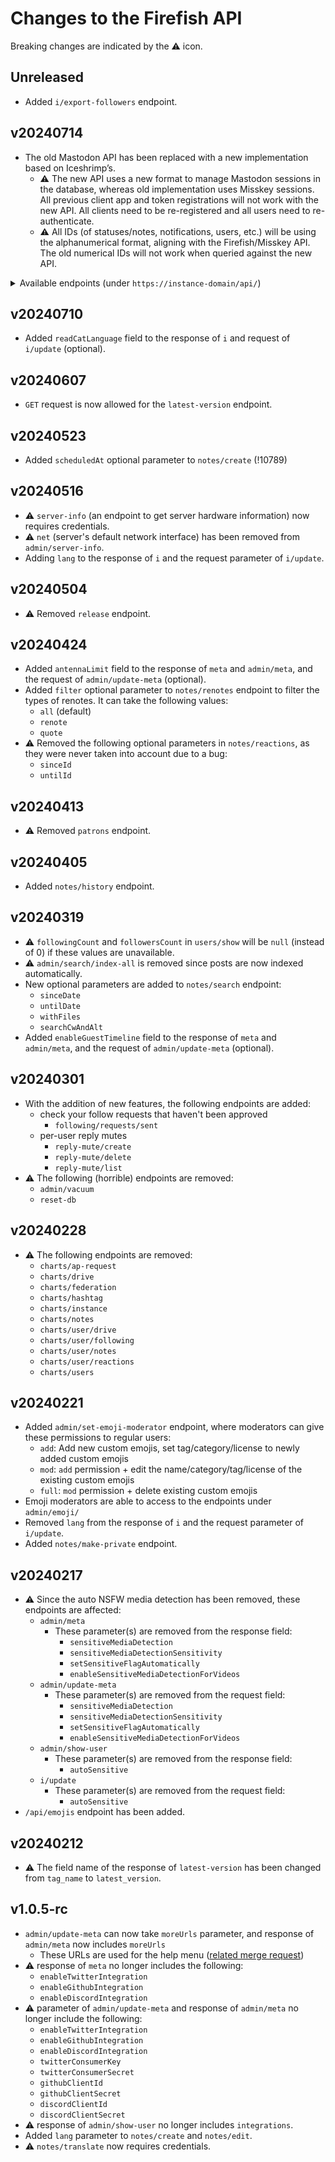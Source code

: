 # Changes to the Firefish API

Breaking changes are indicated by the :warning: icon.

## Unreleased

- Added `i/export-followers` endpoint.

## v20240714

- The old Mastodon API has been replaced with a new implementation based on Iceshrimp’s.
  - :warning: The new API uses a new format to manage Mastodon sessions in the database, whereas old implementation uses Misskey sessions. All previous client app and token registrations will not work with the new API. All clients need to be re-registered and all users need to re-authenticate.
  - :warning: All IDs (of statuses/notes, notifications, users, etc.) will be using the alphanumerical format, aligning with the Firefish/Misskey API. The old numerical IDs will not work when queried against the new API.

<details>

<summary>Available endpoints (under <code>https://instance-domain/api/</code>)</summary>

|  method  |              endpoint              |                    note                    |
|----------|------------------------------------|--------------------------------------------|
|   `POST` | `oauth/token`                      |                                            |
|   `POST` | `oauth/revoke`                     |                                            |
|   `POST` | `v1/apps`                          |                                            |
|    `GET` | `v1/apps/verify_credentials`       |                                            |
|   `POST` | `v1/firefish/apps/info`            | Firefish extension, uses MiAuth            |
|   `POST` | `v1/firefish/auth/code`            | Firefish extension, uses MiAuth            |
|          |                                    |                                            |
|    `GET` | `v1/accounts/verify_credentials`   |                                            |
|  `PATCH` | `v1/accounts/update_credentials`   |                                            |
|    `GET` | `v1/accounts/lookup`               |                                            |
|    `GET` | `v1/accounts/relationships`        |                                            |
|    `GET` | `v1/accounts/search`               |                                            |
|    `GET` | `v1/accounts/:id`                  |                                            |
|    `GET` | `v1/accounts/:id/statuses`         |                                            |
|    `GET` | `v1/accounts/:id/featured_tags`    |                                            |
|    `GET` | `v1/accounts/:id/followers`        |                                            |
|    `GET` | `v1/accounts/:id/following`        |                                            |
|    `GET` | `v1/accounts/:id/lists`            |                                            |
|   `POST` | `v1/accounts/:id/follow`           |                                            |
|   `POST` | `v1/accounts/:id/unfollow`         |                                            |
|   `POST` | `v1/accounts/:id/block`            |                                            |
|   `POST` | `v1/accounts/:id/unblock`          |                                            |
|   `POST` | `v1/accounts/:id/mute`             |                                            |
|   `POST` | `v1/accounts/:id/unmute`           |                                            |
|          |                                    |                                            |
|    `GET` | `v1/featured_tags`                 | always returns an empty list               |
|    `GET` | `v1/followed_tags`                 | always returns an empty list               |
|    `GET` | `v1/bookmarks`                     |                                            |
|    `GET` | `v1/favourites`                    |                                            |
|          |                                    |                                            |
|    `GET` | `v1/mutes`                         |                                            |
|    `GET` | `v1/blocks`                        |                                            |
|    `GET` | `v1/follow_requests`               |                                            |
|   `POST` | `v1/follow_requests/:id/authorize` |                                            |
|   `POST` | `v1/follow_requests/:id/reject`    |                                            |
|          |                                    |                                            |
|    `GET` | `v1/filters`                       |                                            |
|   `POST` | `v1/filters`                       |                                            |
|    `GET` | `v2/filters`                       |                                            |
|   `POST` | `v2/filters`                       |                                            |
|          |                                    |                                            |
|    `GET` | `v1/lists`                         |                                            |
|   `POST` | `v1/lists`                         |                                            |
|    `GET` | `v1/lists/:id`                     |                                            |
|    `PUT` | `v1/lists/:id`                     |                                            |
| `DELETE` | `v1/lists/:id`                     |                                            |
|    `GET` | `v1/lists/:id/accounts`            |                                            |
|   `POST` | `v1/lists/:id/accounts`            |                                            |
| `DELETE` | `v1/lists/:id/accounts`            |                                            |
|          |                                    |                                            |
|    `GET` | `v1/media/:id`                     |                                            |
|    `PUT` | `v1/media/:id`                     |                                            |
|   `POST` | `v1/media`                         |                                            |
|   `POST` | `v2/media`                         |                                            |
|          |                                    |                                            |
|    `GET` | `v1/custom_emojis`                 |                                            |
|    `GET` | `v1/instance`                      |                                            |
|    `GET` | `v2/instance`                      |                                            |
|    `GET` | `v1/announcements`                 |                                            |
|   `POST` | `v1/announcements/:id/dismiss`     |                                            |
|    `GET` | `v1/trends`                        | pagination is unimplemented                |
|    `GET` | `v1/trends/tags`                   | pagination is unimplemented                |
|    `GET` | `v1/trends/statuses`               |                                            |
|    `GET` | `v1/trends/links`                  | always returns an empty list               |
|    `GET` | `v1/preferences`                   |                                            |
|    `GET` | `v2/suggestions`                   |                                            |
|          |                                    |                                            |
|    `GET` | `v1/notifications`                 |                                            |
|    `GET` | `v1/notifications/:id`             |                                            |
|   `POST` | `v1/notifications/clear`           |                                            |
|   `POST` | `v1/notifications/:id/dismiss`     |                                            |
|   `POST` | `v1/conversations/:id/read`        |                                            |
|    `GET` | `v1/push/subscription`             |                                            |
|   `POST` | `v1/push/subscription`             |                                            |
| `DELETE` | `v1/push/subscription`             |                                            |
|          |                                    |                                            |
|    `GET` | `v1/search`                        |                                            |
|    `GET` | `v2/search`                        |                                            |
|          |                                    |                                            |
|   `POST` | `v1/statuses`                      |                                            |
|    `PUT` | `v1/statuses/:id`                  |                                            |
|    `GET` | `v1/statuses/:id`                  |                                            |
| `DELETE` | `v1/statuses/:id`                  |                                            |
|    `GET` | `v1/statuses/:id/context`          |                                            |
|    `GET` | `v1/statuses/:id/history`          |                                            |
|    `GET` | `v1/statuses/:id/source`           |                                            |
|    `GET` | `v1/statuses/:id/reblogged_by`     |                                            |
|    `GET` | `v1/statuses/:id/favourited_by`    |                                            |
|   `POST` | `v1/statuses/:id/favourite`        |                                            |
|   `POST` | `v1/statuses/:id/unfavourite`      |                                            |
|   `POST` | `v1/statuses/:id/reblog`           |                                            |
|   `POST` | `v1/statuses/:id/unreblog`         |                                            |
|   `POST` | `v1/statuses/:id/bookmark`         |                                            |
|   `POST` | `v1/statuses/:id/unbookmark`       |                                            |
|   `POST` | `v1/statuses/:id/pin`              |                                            |
|   `POST` | `v1/statuses/:id/unpin`            |                                            |
|   `POST` | `v1/statuses/:id/react/:name`      |                                            |
|   `POST` | `v1/statuses/:id/unreact/:name`    |                                            |
|   `POST` | `v1/statuses/:id/translate`        |                                            |
|          |                                    |                                            |
|    `GET` | `v1/polls/:id`                     |                                            |
|   `POST` | `v1/polls/:id/votes`               |                                            |
|          |                                    |                                            |
|    `GET` | `v1/scheduled_statuses`            |                                            |
|    `GET` | `v1/scheduled_statuses/:id`        | reschedule (`PUT` method) is unimplemented |
| `DELETE` | `v1/scheduled_statuses/:id`        |                                            |
|          |                                    |                                            |
|    `GET` | `v1/streaming/health`              |                                            |
|          |                                    |                                            |
|    `GET` | `v1/timelines/public`              |                                            |
|    `GET` | `v1/timelines/tag/:hashtag`        |                                            |
|    `GET` | `v1/timelines/home`                |                                            |
|    `GET` | `v1/timelines/list/:listId`        |                                            |
|    `GET` | `v1/conversations`                 |                                            |
|    `GET` | `v1/markers`                       |                                            |
|   `POST` | `v1/markers`                       |                                            |

</details>

## v20240710

- Added `readCatLanguage` field to the response of `i` and request of `i/update` (optional).

## v20240607

- `GET` request is now allowed for the `latest-version` endpoint.

## v20240523

- Added `scheduledAt` optional parameter to `notes/create` (!10789)

## v20240516

- :warning: `server-info` (an endpoint to get server hardware information) now requires credentials.
- :warning: `net` (server's default network interface) has been removed from `admin/server-info`.
- Adding `lang` to the response of `i` and the request parameter of `i/update`.

## v20240504

- :warning: Removed `release` endpoint.

## v20240424

- Added `antennaLimit` field to the response of `meta` and `admin/meta`, and the request of `admin/update-meta` (optional).
- Added `filter` optional parameter to `notes/renotes` endpoint to filter the types of renotes. It can take the following values:
	- `all` (default)
  - `renote`
  - `quote`
- :warning: Removed the following optional parameters in `notes/reactions`, as they were never taken into account due to a bug:
	- `sinceId`
	- `untilId`

## v20240413

- :warning: Removed `patrons` endpoint.

## v20240405

- Added `notes/history` endpoint.

## v20240319

- :warning: `followingCount` and `followersCount` in `users/show` will be `null` (instead of 0) if these values are unavailable.
- :warning: `admin/search/index-all` is removed since posts are now indexed automatically.
- New optional parameters are added to `notes/search` endpoint:
	- `sinceDate`
	- `untilDate`
	- `withFiles`
	- `searchCwAndAlt`
- Added `enableGuestTimeline` field to the response of `meta` and `admin/meta`, and the request of `admin/update-meta` (optional).

## v20240301

- With the addition of new features, the following endpoints are added:
	- check your follow requests that haven't been approved
		- `following/requests/sent`
	- per-user reply mutes
		- `reply-mute/create`
		- `reply-mute/delete`
		- `reply-mute/list`
- :warning: The following (horrible) endpoints are removed:
	- `admin/vacuum`
	- `reset-db`

## v20240228

- :warning: The following endpoints are removed:
	- `charts/ap-request`
	- `charts/drive`
	- `charts/federation`
	- `charts/hashtag`
	- `charts/instance`
	- `charts/notes`
	- `charts/user/drive`
	- `charts/user/following`
	- `charts/user/notes`
	- `charts/user/reactions`
	- `charts/users`

## v20240221

- Added `admin/set-emoji-moderator` endpoint, where moderators can give these permissions to regular users:
	- `add`: Add new custom emojis, set tag/category/license to newly added custom emojis
	- `mod`: `add` permission + edit the name/category/tag/license of the existing custom emojis
	- `full`: `mod` permission + delete existing custom emojis
- Emoji moderators are able to access to the endpoints under `admin/emoji/`
- Removed `lang` from the response of `i` and the request parameter of `i/update`.
- Added `notes/make-private` endpoint.

## v20240217

- :warning: Since the auto NSFW media detection has been removed, these endpoints are affected:
  - `admin/meta`
    - These parameter(s) are removed from the response field:
      - `sensitiveMediaDetection`
      - `sensitiveMediaDetectionSensitivity`
      - `setSensitiveFlagAutomatically`
      - `enableSensitiveMediaDetectionForVideos`
  - `admin/update-meta`
    - These parameter(s) are removed from the request field:
      - `sensitiveMediaDetection`
      - `sensitiveMediaDetectionSensitivity`
      - `setSensitiveFlagAutomatically`
      - `enableSensitiveMediaDetectionForVideos`
  - `admin/show-user`
    - These parameter(s) are removed from the response field:
      - `autoSensitive`
  - `i/update`
    - These parameter(s) are removed from the request field:
      - `autoSensitive`
- `/api/emojis` endpoint has been added.

## v20240212

- :warning: The field name of the response of `latest-version` has been changed from `tag_name` to `latest_version`.

## v1.0.5-rc

- `admin/update-meta` can now take `moreUrls` parameter, and response of `admin/meta` now includes `moreUrls`
  - These URLs are used for the help menu ([related merge request](https://firefish.dev/firefish/firefish/-/merge_requests/10640))
- :warning: response of `meta` no longer includes the following:
  - `enableTwitterIntegration`
  - `enableGithubIntegration`
  - `enableDiscordIntegration`
- :warning: parameter of `admin/update-meta` and response of `admin/meta` no longer include the following:
  - `enableTwitterIntegration`
  - `enableGithubIntegration`
  - `enableDiscordIntegration`
  - `twitterConsumerKey`
  - `twitterConsumerSecret`
  - `githubClientId`
  - `githubClientSecret`
  - `discordClientId`
  - `discordClientSecret`
- :warning: response of `admin/show-user` no longer includes `integrations`.
- Added `lang` parameter to `notes/create` and `notes/edit`.
- :warning: `notes/translate` now requires credentials.
